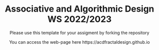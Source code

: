 <h1 align="center"> Associative and Algorithmic Design WS 2022/2023 </h1>
<p align="center"> Please use this template for your assigment by forking the repository </p>
<p align="center"> You can access the web-page here https://acdfractaldesign.github.io </p>
